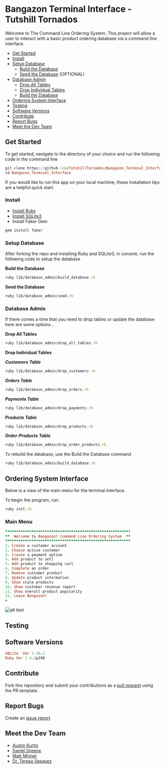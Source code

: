 # Bangazon Terminal Interface - Tutshill Tornados

Welcome to The Command Line Ordering System. This project will allow a user to interact with a basic product ordering database via a command line interface.

- [Get Started](#get-started)
- [Install](#install)
- [Setup Database](#setup-database)
  - [Build the Database](#build-the-database)
  - [Seed the Database](#seed-the-database) (OPTIONAL)
- [Database Admin](#database-admin)
  - [Drop All Tables](#drop-all-tables)
  - [Drop Individual Tables](#drop-individual-tables)
  - [Build the Database](#build-the-database)
- [Ordering System Interface](#ordering-system-interface)
- [Testing](#testing)
- [Software Versions](#software-versions)
- [Contribute](#contribute)
- [Report Bugs](#report-bugs)
- [Meet the Dev Team](#meet-the-dev-team)

## Get Started

To get started, navigate to the directory of your choice and run the following code in the command line
```ruby
git clone https://github.com/TutshillTornados/Bangazon_Terminal_Interface.git
cd Bangazon_Terminal_Interface
```
If you would like to run this app on your local machine, these installation tips are a helpful quick start. 

### Install

* [Install Ruby](https://www.ruby-lang.org/en/documentation/installation/)
* [Install SQLite3](https://rubygems.org/gems/sqlite3-ruby/versions/1.3.3)
* Install Faker Gem
```ruby
gem install faker
```

### Setup Database
After forking the repo and installing Ruby and SQLite3, in console, run the following code to setup the database

**Build the Database**
```ruby
ruby lib/database_admin/build_database.rb
```
**Seed the Database**
```ruby
ruby lib/database_admin/seed.rb
```

### Database Admin
If there comes a time that you need to drop tables or update the database here are some options...

**Drop All Tables**
```ruby
ruby lib/database_admin/drop_all_tables.rb
```
**Drop Individual Tables**

**_Customers Table_**
```ruby
ruby lib/database_admin/drop_customers.rb
```
**_Orders Table_**
```ruby
ruby lib/database_admin/drop_orders.rb
```
**_Payments Table_**
```ruby
ruby lib/database_admin/drop_payments.rb
```
**_Products Table_**
```ruby
ruby lib/database_admin/drop_products.rb
```
**_Order-Products Table_**
```ruby
ruby lib/database_admin/drop_order_products.rb
```
To rebuild the database, use the Build the Database command
```ruby
ruby lib/database_admin/build_database.rb
```

## Ordering System Interface
Below is a view of the main menu for the terminal interface.

To begin the program, run:
```ruby
ruby init.rb
```

### Main Menu

```ruby
*********************************************************
**  Welcome to Bangazon! Command Line Ordering System  **
*********************************************************
1. Create a customer account
2. Choose active customer
3. Create a payment option
4. Add product to sell
5. Add product to shopping cart
6. Complete an order
7. Remove customer product
8. Update product information
9. Show stale products
10. Show customer revenue report
11. Show overall product popularity
12. Leave Bangazon!
>
```

![alt text](http://www.drteresavasquez.com/wp-content/uploads/2017/11/orderinterface.png "Bangazon! Command Line Ordering System")

<!-- [See more details about the interface](https://github.com/TutshillTornados/Bangazon_Terminal_Interface/blob/master/ORDERING_SYSTEM_INTERFACE.md) -->

## Testing


## Software Versions
```ruby
SQLite  Ver 3.20.1
Ruby Ver 2.4.2p198
```

## Contribute
Fork this repository and submit your contributions as a [pull request](https://github.com/TutshillTornados/Bangazon_Terminal_Interface/blob/master/PULL_REQUEST_TEMPLATE.md) using the PR template.

## Report Bugs
Create an [issue report](https://github.com/TutshillTornados/Bangazon_Terminal_Interface/issues/new)

## Meet the Dev Team
- [Austin Kurtis](https://github.com/austinKurtis)
- [Daniel Greene](https://github.com/danielgreene101)
- [Matt Minner](https://github.com/Mminner4248)
- [Dr. Teresa Vasquez](https://github.com/drteresavasquez)
